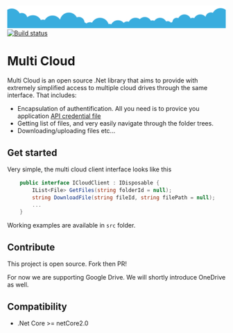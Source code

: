 ![HeadBanner](docs/imgs/headbanner.png)
[![Build status](https://ci.appveyor.com/api/projects/status/gam48s84441rlcso/branch/master?svg=true)](https://ci.appveyor.com/project/dvoaviarison/multi-cloud/branch/master)
# Multi Cloud
Multi Cloud is an open source .Net library that aims to provide with extremely simplified access to multiple cloud drives through the same interface.
That includes:
- Encapsulation of authentification. All you need is to provice you application [API credential file](https://cloud.google.com/genomics/docs/how-tos/getting-started)
- Getting list of files, and very easily navigate through the folder trees.
- Downloading/uploading files etc...


## Get started
Very simple, the multi cloud client interface looks like this

```csharp
	public interface ICloudClient : IDisposable {
		IList<File> GetFiles(string folderId = null);
		string DownloadFile(string fileId, string filePath = null);
		...
	}
```

Working examples are available in `src` folder.

## Contribute
This project is open source. Fork then PR!

For now we are supporting Google Drive. We will shortly introduce OneDrive as well.

## Compatibility
- .Net Core >= netCore2.0
